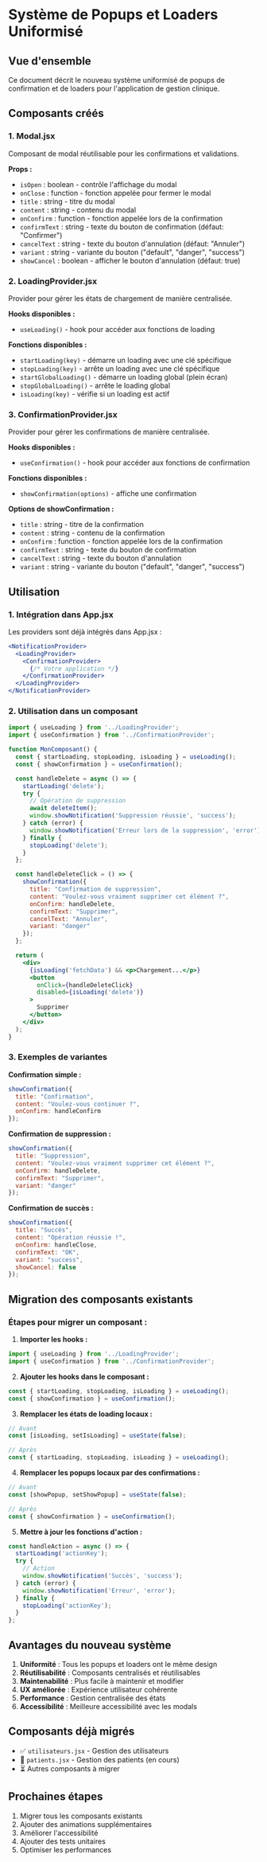 # Système de Popups et Loaders Uniformisé

## Vue d'ensemble

Ce document décrit le nouveau système uniformisé de popups de confirmation et de loaders pour l'application de gestion clinique.

## Composants créés

### 1. Modal.jsx
Composant de modal réutilisable pour les confirmations et validations.

**Props :**
- `isOpen` : boolean - contrôle l'affichage du modal
- `onClose` : function - fonction appelée pour fermer le modal
- `title` : string - titre du modal
- `content` : string - contenu du modal
- `onConfirm` : function - fonction appelée lors de la confirmation
- `confirmText` : string - texte du bouton de confirmation (défaut: "Confirmer")
- `cancelText` : string - texte du bouton d'annulation (défaut: "Annuler")
- `variant` : string - variante du bouton ("default", "danger", "success")
- `showCancel` : boolean - afficher le bouton d'annulation (défaut: true)

### 2. LoadingProvider.jsx
Provider pour gérer les états de chargement de manière centralisée.

**Hooks disponibles :**
- `useLoading()` - hook pour accéder aux fonctions de loading

**Fonctions disponibles :**
- `startLoading(key)` - démarre un loading avec une clé spécifique
- `stopLoading(key)` - arrête un loading avec une clé spécifique
- `startGlobalLoading()` - démarre un loading global (plein écran)
- `stopGlobalLoading()` - arrête le loading global
- `isLoading(key)` - vérifie si un loading est actif

### 3. ConfirmationProvider.jsx
Provider pour gérer les confirmations de manière centralisée.

**Hooks disponibles :**
- `useConfirmation()` - hook pour accéder aux fonctions de confirmation

**Fonctions disponibles :**
- `showConfirmation(options)` - affiche une confirmation

**Options de showConfirmation :**
- `title` : string - titre de la confirmation
- `content` : string - contenu de la confirmation
- `onConfirm` : function - fonction appelée lors de la confirmation
- `confirmText` : string - texte du bouton de confirmation
- `cancelText` : string - texte du bouton d'annulation
- `variant` : string - variante du bouton ("default", "danger", "success")

## Utilisation

### 1. Intégration dans App.jsx

Les providers sont déjà intégrés dans App.jsx :

```jsx
<NotificationProvider>
  <LoadingProvider>
    <ConfirmationProvider>
      {/* Votre application */}
    </ConfirmationProvider>
  </LoadingProvider>
</NotificationProvider>
```

### 2. Utilisation dans un composant

```jsx
import { useLoading } from '../LoadingProvider';
import { useConfirmation } from '../ConfirmationProvider';

function MonComposant() {
  const { startLoading, stopLoading, isLoading } = useLoading();
  const { showConfirmation } = useConfirmation();

  const handleDelete = async () => {
    startLoading('delete');
    try {
      // Opération de suppression
      await deleteItem();
      window.showNotification('Suppression réussie', 'success');
    } catch (error) {
      window.showNotification('Erreur lors de la suppression', 'error');
    } finally {
      stopLoading('delete');
    }
  };

  const handleDeleteClick = () => {
    showConfirmation({
      title: "Confirmation de suppression",
      content: "Voulez-vous vraiment supprimer cet élément ?",
      onConfirm: handleDelete,
      confirmText: "Supprimer",
      cancelText: "Annuler",
      variant: "danger"
    });
  };

  return (
    <div>
      {isLoading('fetchData') && <p>Chargement...</p>}
      <button 
        onClick={handleDeleteClick}
        disabled={isLoading('delete')}
      >
        Supprimer
      </button>
    </div>
  );
}
```

### 3. Exemples de variantes

**Confirmation simple :**
```jsx
showConfirmation({
  title: "Confirmation",
  content: "Voulez-vous continuer ?",
  onConfirm: handleConfirm
});
```

**Confirmation de suppression :**
```jsx
showConfirmation({
  title: "Suppression",
  content: "Voulez-vous vraiment supprimer cet élément ?",
  onConfirm: handleDelete,
  confirmText: "Supprimer",
  variant: "danger"
});
```

**Confirmation de succès :**
```jsx
showConfirmation({
  title: "Succès",
  content: "Opération réussie !",
  onConfirm: handleClose,
  confirmText: "OK",
  variant: "success",
  showCancel: false
});
```

## Migration des composants existants

### Étapes pour migrer un composant :

1. **Importer les hooks :**
```jsx
import { useLoading } from '../LoadingProvider';
import { useConfirmation } from '../ConfirmationProvider';
```

2. **Ajouter les hooks dans le composant :**
```jsx
const { startLoading, stopLoading, isLoading } = useLoading();
const { showConfirmation } = useConfirmation();
```

3. **Remplacer les états de loading locaux :**
```jsx
// Avant
const [isLoading, setIsLoading] = useState(false);

// Après
const { startLoading, stopLoading, isLoading } = useLoading();
```

4. **Remplacer les popups locaux par des confirmations :**
```jsx
// Avant
const [showPopup, setShowPopup] = useState(false);

// Après
const { showConfirmation } = useConfirmation();
```

5. **Mettre à jour les fonctions d'action :**
```jsx
const handleAction = async () => {
  startLoading('actionKey');
  try {
    // Action
    window.showNotification('Succès', 'success');
  } catch (error) {
    window.showNotification('Erreur', 'error');
  } finally {
    stopLoading('actionKey');
  }
};
```

## Avantages du nouveau système

1. **Uniformité** : Tous les popups et loaders ont le même design
2. **Réutilisabilité** : Composants centralisés et réutilisables
3. **Maintenabilité** : Plus facile à maintenir et modifier
4. **UX améliorée** : Expérience utilisateur cohérente
5. **Performance** : Gestion centralisée des états
6. **Accessibilité** : Meilleure accessibilité avec les modals

## Composants déjà migrés

- ✅ `utilisateurs.jsx` - Gestion des utilisateurs
- 🔄 `patients.jsx` - Gestion des patients (en cours)
- ⏳ Autres composants à migrer

## Prochaines étapes

1. Migrer tous les composants existants
2. Ajouter des animations supplémentaires
3. Améliorer l'accessibilité
4. Ajouter des tests unitaires
5. Optimiser les performances 